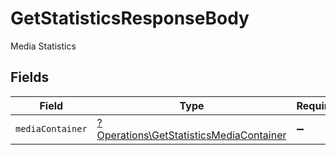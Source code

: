 # GetStatisticsResponseBody

Media Statistics


## Fields

| Field                                                                                             | Type                                                                                              | Required                                                                                          | Description                                                                                       |
| ------------------------------------------------------------------------------------------------- | ------------------------------------------------------------------------------------------------- | ------------------------------------------------------------------------------------------------- | ------------------------------------------------------------------------------------------------- |
| `mediaContainer`                                                                                  | [?Operations\GetStatisticsMediaContainer](../../Models/Operations/GetStatisticsMediaContainer.md) | :heavy_minus_sign:                                                                                | N/A                                                                                               |